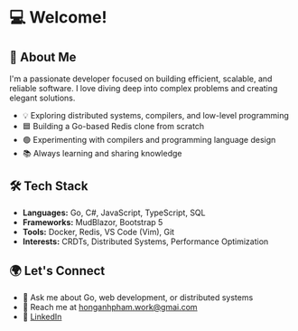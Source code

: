 <!---
honganh1206/honganh1206 is a ✨ special ✨ repository because its `README.md` (this file) appears on your GitHub profile.
You can click the Preview link to take a look at your changes.
--->
# 💻 Welcome!

## 🚀 About Me
I'm a passionate developer focused on building efficient, scalable, and reliable software. I love diving deep into complex problems and creating elegant solutions.

- 💡 Exploring distributed systems, compilers, and low-level programming
- 🟦 Building a Go-based Redis clone from scratch
- 🟢 Experimenting with compilers and programming language design
- 📚 Always learning and sharing knowledge

## 🛠️ Tech Stack
- **Languages:** Go, C#, JavaScript, TypeScript, SQL
- **Frameworks:** MudBlazor, Bootstrap 5
- **Tools:** Docker, Redis, VS Code (Vim), Git
- **Interests:** CRDTs, Distributed Systems, Performance Optimization

## 🌍 Let's Connect
- 💬 Ask me about Go, web development, or distributed systems
- 📧 Reach me at [honganhpham.work@gmai.com](honganhpham.work@gmai.com)
- 💼 [LinkedIn](https://www.linkedin.com/in/hong-anh-pham-b20a79176/)

